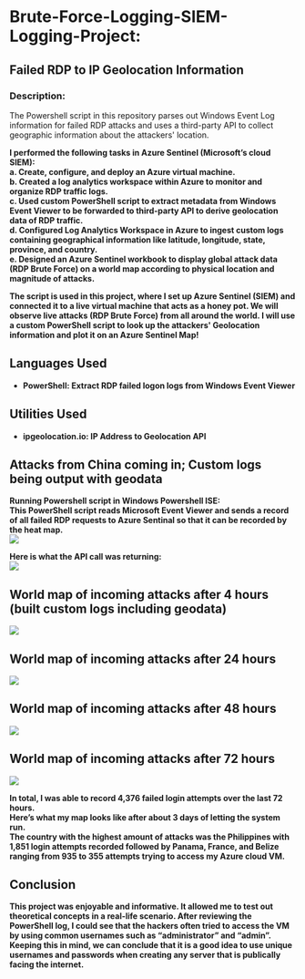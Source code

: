 # Brute-Force-Logging-SIEM-Logging-Project:
<h2>Failed RDP to IP Geolocation Information</h2>
<h3>Description: </h3>

The Powershell script in this repository parses out Windows Event Log information for failed RDP attacks and uses a third-party API to collect geographic information about the attackers' location. <br/>

<b>I performed the following tasks in Azure Sentinel (Microsoft’s cloud SIEM): <br/>
a. Create, configure, and deploy an Azure virtual machine. <br/>
b. Created a log analytics workspace within Azure to monitor and organize RDP traffic logs. <br/>
c. Used custom PowerShell script to extract metadata from Windows Event Viewer to be forwarded to third-party API to derive geolocation data of RDP traffic. <br/>
d. Configured Log Analytics Workspace in Azure to ingest custom logs containing geographical information like latitude, longitude, state, province, and country. <br/>
e. Designed an Azure Sentinel workbook to display global attack data (RDP Brute Force) on a world map according to physical location and magnitude of attacks. <br/>

The script is used in this project, where I set up Azure Sentinel (SIEM) and connected it to a live virtual machine that acts as a honey pot.
We will observe live attacks (RDP Brute Force) from all around the world. I will use a custom PowerShell script to look up the attackers' Geolocation information and plot it on an Azure Sentinel Map!

<h2>Languages Used</h2>

- <b>PowerShell:</b> Extract RDP failed logon logs from Windows Event Viewer 

<h2>Utilities Used</h2>

- <b>ipgeolocation.io:</b> IP Address to Geolocation API

<h2>Attacks from China coming in; Custom logs being output with geodata</h2>
Running Powershell script in Windows Powershell ISE: <br>
This PowerShell script reads Microsoft Event Viewer and sends a record of all failed RDP requests to Azure Sentinal so that it can be recorded by the heat map. <br> 
<img src="https://github.com/user-attachments/assets/ca13cd7b-d1af-4e33-b006-826f117ac9eb" />

Here is what the API call was returning: <br>
<img src="https://github.com/user-attachments/assets/51b71121-c975-4fa2-905e-ea8d9b52b1e4" />

<h2>World map of incoming attacks after 4 hours (built custom logs including geodata)</h2>
<img src="https://github.com/user-attachments/assets/b6d79515-5cf6-4434-b46e-7c6bb6b017e6" />

<h2>World map of incoming attacks after 24 hours</h2>
<img src="https://github.com/user-attachments/assets/06a559ab-6943-44eb-ab0f-19705c840e01" />

<h2>World map of incoming attacks after 48 hours</h2>
<img src="https://github.com/user-attachments/assets/83f26499-e66c-4c12-a458-be034c7d5b5b" />

<h2>World map of incoming attacks after 72 hours</h2>
<img src="https://github.com/user-attachments/assets/e1197f8e-8368-4ea7-a1ec-ddcde7b018d1" /> <br>

In total, I was able to record 4,376 failed login attempts over the last 72 hours. <br>
Here’s what my map looks like after about 3 days of letting the system run. <br>
The country with the highest amount of attacks was the Philippines with 1,851 login attempts recorded followed by Panama, France, and Belize ranging from 935 to 355 attempts trying to access my Azure cloud VM. <br>

<h2>Conclusion</h2>
This project was enjoyable and informative. It allowed me to test out theoretical concepts in a real-life scenario. After reviewing the PowerShell log, I could see that the hackers often tried to access the VM by using common usernames such as “administrator” and “admin”. Keeping this in mind, we can conclude that it is a good idea to use unique usernames and passwords when creating any server that is publically facing the internet.



